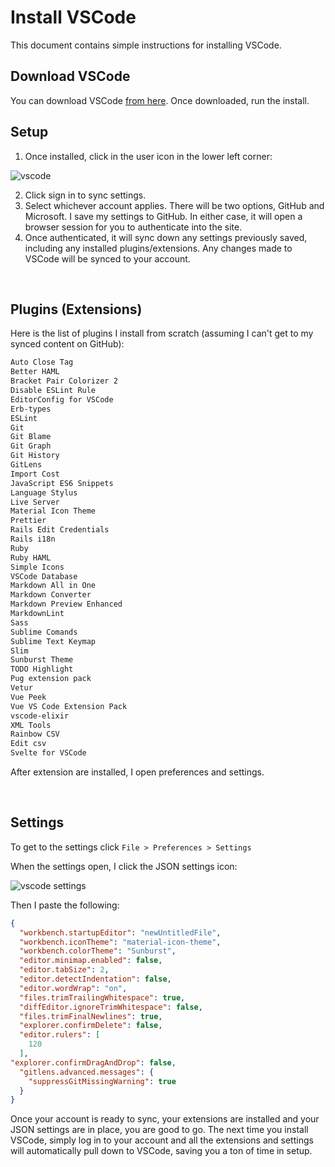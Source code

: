 # Install VSCode

This document contains simple instructions for installing VSCode.

## Download VSCode

You can download VSCode [from here](https://code.visualstudio.com/Download). Once downloaded, run the install. 

## Setup

1. Once installed, click in the user icon in the lower left corner:

![vscode](https://user-images.githubusercontent.com/516548/112903017-97c55a00-90ac-11eb-9077-e9c34b3e8a6f.png)

2. Click sign in to sync settings. 
3. Select whichever account applies. There will be two options, GitHub and Microsoft. I save my settings to GitHub. In either case, it will open a browser session for you to authenticate into the site. 
4. Once authenticated, it will sync down any settings previously saved, including any installed plugins/extensions. Any changes made to VSCode will be synced to your account. 

<br/>

## Plugins (Extensions)

Here is the list of plugins I install from scratch (assuming I can't get to my synced content on GitHub):

```txt
Auto Close Tag
Better HAML
Bracket Pair Colorizer 2
Disable ESLint Rule
EditorConfig for VSCode
Erb-types
ESLint
Git
Git Blame
Git Graph
Git History
GitLens
Import Cost
JavaScript ES6 Snippets
Language Stylus
Live Server
Material Icon Theme
Prettier
Rails Edit Credentials
Rails i18n
Ruby
Ruby HAML
Simple Icons
VSCode Database
Markdown All in One
Markdown Converter
Markdown Preview Enhanced
MarkdownLint
Sass
Sublime Comands
Sublime Text Keymap
Slim
Sunburst Theme
TODO Highlight
Pug extension pack
Vetur
Vue Peek
Vue VS Code Extension Pack
vscode-elixir
XML Tools
Rainbow CSV
Edit csv
Svelte for VSCode
```

After extension are installed, I open preferences and settings.

<br/>

## Settings

To get to the settings click `File > Preferences > Settings`

When the settings open, I click the JSON settings icon:

![vscode settings](https://user-images.githubusercontent.com/516548/112904337-69487e80-90ae-11eb-8416-19d0db5ffafe.png)

Then I paste the following:

```json
{
  "workbench.startupEditor": "newUntitledFile",
  "workbench.iconTheme": "material-icon-theme",
  "workbench.colorTheme": "Sunburst",
  "editor.minimap.enabled": false,
  "editor.tabSize": 2,
  "editor.detectIndentation": false,
  "editor.wordWrap": "on",
  "files.trimTrailingWhitespace": true,
  "diffEditor.ignoreTrimWhitespace": false,
  "files.trimFinalNewlines": true,
  "explorer.confirmDelete": false,
  "editor.rulers": [
    120
  ],
"explorer.confirmDragAndDrop": false,
  "gitlens.advanced.messages": {
    "suppressGitMissingWarning": true
  }
}
```

Once your account is ready to sync, your extensions are installed and your JSON settings are in place, you are good to go. The next time you install VSCode, simply log in to your account and all the extensions and settings will automatically pull down to VSCode, saving you a ton of time in setup.

 
